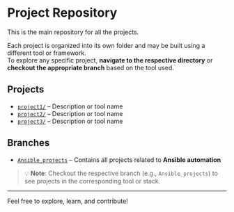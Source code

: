 # Project Repository

This is the main repository for all the projects.

Each project is organized into its own folder and may be built using a different tool or framework.  
To explore any specific project, **navigate to the respective directory** or **checkout the appropriate branch** based on the tool used.

## Projects

- [`project1/`](./project1) – Description or tool name  
- [`project2/`](./project2) – Description or tool name  
- [`project3/`](./project3) – Description or tool name  

## Branches

- [`Ansible_projects`](https://github.com/your-username/your-repo-name/tree/Ansible_projects) – Contains all projects related to **Ansible automation**

> 💡 **Note**: Checkout the respective branch (e.g., `Ansible_projects`) to see projects in the corresponding tool or stack.

---

Feel free to explore, learn, and contribute!
